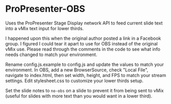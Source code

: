 # ProPresenter-OBS

Uses the ProPresenter Stage Display network API to feed current slide text into a vMix text input for lower thirds.

I happened upon this when the original author posted a link in a Facebook group. I figured I could tear it apart to use for OBS instead of the original vMix use. Please read through the comments in the code to see what info needs changed to match your environment.

Rename config.js.example to config.js and update the values to match your environment. In OBS, add a new BrowserSource, check "Local File", navigate to index.html, then set width, height, and FPS to match your stream settings. Edit stylesheet.css to customize your lower thirds setup.

Set the slide notes to `no-obs` on a slide to prevent it from being sent to vMix (useful for slides with more text than you would want in a lower third).

